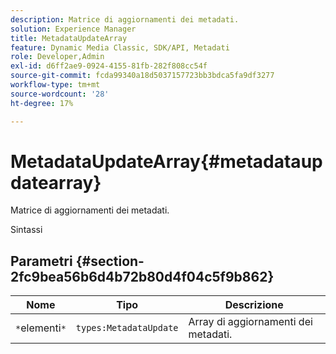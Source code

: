 ```yaml
---
description: Matrice di aggiornamenti dei metadati.
solution: Experience Manager
title: MetadataUpdateArray
feature: Dynamic Media Classic, SDK/API, Metadati
role: Developer,Admin
exl-id: d6ff2ae9-0924-4155-81fb-282f808cc54f
source-git-commit: fcda99340a18d5037157723bb3bdca5fa9df3277
workflow-type: tm+mt
source-wordcount: '28'
ht-degree: 17%

---
```


# MetadataUpdateArray{#metadataupdatearray}

Matrice di aggiornamenti dei metadati.

Sintassi

## Parametri {#section-2fc9bea56b6d4b72b80d4f04c5f9b862}

| Nome | Tipo | Descrizione |
|---|---|---|
| `*`elementi`*` | `types:MetadataUpdate` | Array di aggiornamenti dei metadati. |
